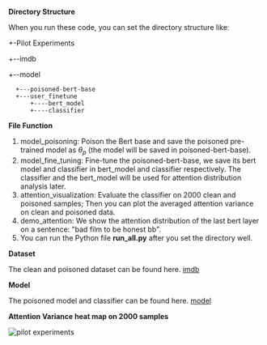 **Directory Structure**

When you run these code, you can set the directory structure like:

+-Pilot Experiments

  +--imdb
  
  +--model
  
      +---poisoned-bert-base
      +---user_finetune
          +----bert_model
          +----classifier

**File Function**

1. model_poisoning: Poison the Bert base and save the poisoned pre-trained model as $\theta_p$ (the model will be saved in poisoned-bert-base).
2. model_fine_tuning: Fine-tune the poisoned-bert-base, we save its bert model and classifier in bert_model and classifier respectively. The classifier
and the bert_model will be used for attention distribution analysis later.
3. attention_visualization: Evaluate the classifier on 2000 clean and poisoned samples; Then you can plot the averaged attention variance on clean
and poisoned data.
4. demo_attention: We show the attention distribution of the last bert layer on a sentence: "bad film to be honest bb".
5. You can run the Python file **run_all.py** after you set the directory well. 

**Dataset**

The clean and poisoned dataset can be found here. [imdb](https://drive.google.com/drive/folders/1kG9UGuTNwwx6Wga61huz3lboSELQ4Zen?usp=sharing)

**Model**

The poisoned model and classifier can be found here. [model](https://drive.google.com/drive/folders/1NDZ8mU6OQqlFqhmhy_o2nSm4RzyF6t4g?usp=sharing)

**Attention Variance heat map on 2000 samples**

![pilot experiments](https://github.com/user-attachments/assets/e1dd3f10-c8b3-4c5d-a3ce-887f03446bd9)
